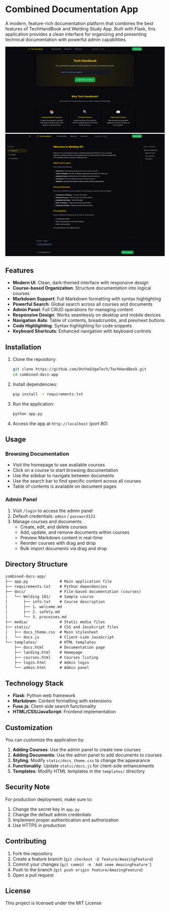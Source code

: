 # Combined Documentation App

A modern, feature-rich documentation platform that combines the best features of TechHandBook and Welding Study App. Built with Flask, this application provides a clean interface for organizing and presenting technical documentation with powerful admin capabilities.

![alt text](media/ss1.png)
![alt text](media/ss2.png)

## Features

- **Modern UI**: Clean, dark-themed interface with responsive design
- **Course-based Organization**: Structure documentation into logical courses
- **Markdown Support**: Full Markdown formatting with syntax highlighting
- **Powerful Search**: Global search across all courses and documents
- **Admin Panel**: Full CRUD operations for managing content
- **Responsive Design**: Works seamlessly on desktop and mobile devices
- **Navigation Aids**: Table of contents, breadcrumbs, and prev/next buttons
- **Code Highlighting**: Syntax highlighting for code snippets
- **Keyboard Shortcuts**: Enhanced navigation with keyboard controls

## Installation

1. Clone the repository:
   ```bash
   git clone https://github.com/OntheEdgeTech/TechHandBook.git
   cd combined-docs-app
   ```

2. Install dependencies:
   ```bash
   pip install -r requirements.txt
   ```

3. Run the application:
   ```bash
   python app.py
   ```

4. Access the app at `http://localhost` (port 80)

## Usage

### Browsing Documentation

- Visit the homepage to see available courses
- Click on a course to start browsing documentation
- Use the sidebar to navigate between documents
- Use the search bar to find specific content across all courses
- Table of contents is available on document pages

### Admin Panel

1. Visit `/login` to access the admin panel
2. Default credentials: `admin` / `password123`
3. Manage courses and documents:
   - Create, edit, and delete courses
   - Add, update, and remove documents within courses
   - Preview Markdown content in real-time
   - Reorder courses with drag and drop
   - Bulk import documents via drag and drop

## Directory Structure

```
combined-docs-app/
├── app.py              # Main application file
├── requirements.txt    # Python dependencies
├── docs/               # File-based documentation (courses)
│   └── Welding 101/    # Sample course
│       ├── info.txt    # Course description
│       ├── 1. welcome.md
│       ├── 2. safety.md
│       └── 3. processes.md
├── media/              # Static media files
├── static/             # CSS and JavaScript files
│   ├── docs_theme.css  # Main stylesheet
│   └── docs.js         # Client-side JavaScript
└── templates/          # HTML templates
    ├── docs.html       # Documentation page
    ├── landing.html    # Homepage
    ├── courses.html    # Courses listing
    ├── login.html      # Admin login
    └── admin.html      # Admin panel
```

## Technology Stack

- **Flask**: Python web framework
- **Markdown**: Content formatting with extensions
- **Fuse.js**: Client-side search functionality
- **HTML/CSS/JavaScript**: Frontend implementation

## Customization

You can customize the application by:

1. **Adding Courses**: Use the admin panel to create new courses
2. **Adding Documents**: Use the admin panel to add documents to courses
3. **Styling**: Modify `static/docs_theme.css` to change the appearance
4. **Functionality**: Update `static/docs.js` for client-side enhancements
5. **Templates**: Modify HTML templates in the `templates/` directory

## Security Note

For production deployment, make sure to:

1. Change the secret key in `app.py`
2. Change the default admin credentials
3. Implement proper authentication and authorization
4. Use HTTPS in production

## Contributing

1. Fork the repository
2. Create a feature branch (`git checkout -b feature/AmazingFeature`)
3. Commit your changes (`git commit -m 'Add some AmazingFeature'`)
4. Push to the branch (`git push origin feature/AmazingFeature`)
5. Open a pull request

## License

This project is licensed under the MIT License
